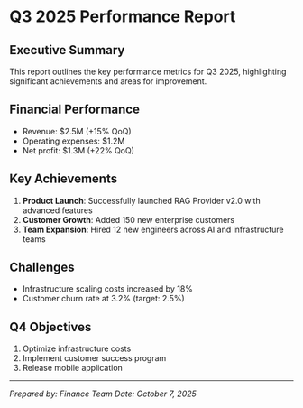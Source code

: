 # Q3 2025 Performance Report

## Executive Summary

This report outlines the key performance metrics for Q3 2025, highlighting significant achievements and areas for improvement.

## Financial Performance

- Revenue: $2.5M (+15% QoQ)
- Operating expenses: $1.2M
- Net profit: $1.3M (+22% QoQ)

## Key Achievements

1. **Product Launch**: Successfully launched RAG Provider v2.0 with advanced features
2. **Customer Growth**: Added 150 new enterprise customers
3. **Team Expansion**: Hired 12 new engineers across AI and infrastructure teams

## Challenges

- Infrastructure scaling costs increased by 18%
- Customer churn rate at 3.2% (target: 2.5%)

## Q4 Objectives

1. Optimize infrastructure costs
2. Implement customer success program
3. Release mobile application

---
*Prepared by: Finance Team*
*Date: October 7, 2025*
